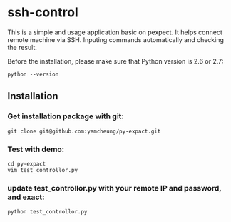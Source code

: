 ssh-control
===========
This is a simple and usage application basic on pexpect.
It helps connect remote machine via SSH. Inputing commands automatically and checking the result.

Before the installation, please make sure that Python version is 2.6 or 2.7:

    python --version

## Installation
### Get installation package with git:

    git clone git@github.com:yamcheung/py-expact.git
    
### Test with demo:

    cd py-expact
    vim test_controllor.py
    
### update test_controllor.py with your remote IP and password, and exact:

    python test_controllor.py
